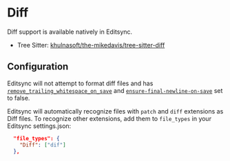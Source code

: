 # Diff

Diff support is available natively in Editsync.

- Tree Sitter: [khulnasoft/the-mikedavis/tree-sitter-diff](https://github.com/the-mikedavis/tree-sitter-diff)

## Configuration

Editsync will not attempt to format diff files and has [`remove_trailing_whitespace_on_save`](https://editsync.khulnasoft.com/docs/configuring-editsync#remove-trailing-whitespace-on-save) and [`ensure-final-newline-on-save`](https://editsync.khulnasoft.com/docs/configuring-editsync#ensure-final-newline-on-save) set to false.

Editsync will automatically recognize files with `patch` and `diff` extensions as Diff files. To recognize other extensions, add them to `file_types` in your Editsync settings.json:

```json
  "file_types": {
    "Diff": ["dif"]
  },
```
